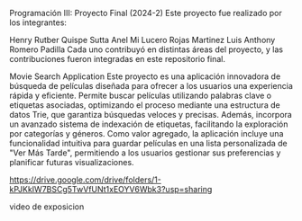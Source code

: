 Programación III: Proyecto Final (2024-2)
Este proyecto fue realizado por los integrantes:

Henry Rutber Quispe Sutta
Anel Mi Lucero Rojas Martinez
Luis Anthony Romero Padilla
Cada uno contribuyó en distintas áreas del proyecto, y las contribuciones fueron integradas en este repositorio final.

Movie Search Application
Este proyecto es una aplicación innovadora de búsqueda de películas diseñada para ofrecer a los usuarios una experiencia rápida y eficiente. Permite buscar películas utilizando palabras clave 
o etiquetas asociadas, optimizando el proceso mediante una estructura de datos Trie, que garantiza búsquedas veloces y precisas. Además, incorpora un avanzado sistema de indexación de etiquetas,
facilitando la exploración por categorías y géneros. Como valor agregado, la aplicación incluye una funcionalidad intuitiva para guardar películas en una lista personalizada de "Ver Más Tarde", 
permitiendo a los usuarios gestionar sus preferencias y planificar futuras visualizaciones.


https://drive.google.com/drive/folders/1-kPJKkIW7BSCg5TwVfUNt1xEOYV6Wbk3?usp=sharing

video de exposicion
